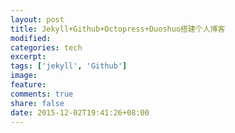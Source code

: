 ```yaml
---
layout: post
title: Jekyll+Github+Octopress+Duoshuo搭建个人博客
modified:
categories: tech
excerpt:
tags: ['jekyll', 'Github']
image:
feature:
comments: true
share: false
date: 2015-12-02T19:41:26+08:00
---
```

